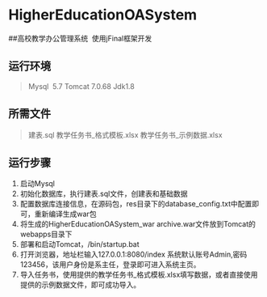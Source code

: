 # HigherEducationOASystem
##高校教学办公管理系统
​	使用jFinal框架开发
## 运行环境
>Mysql  5.7
>Tomcat 7.0.68
>Jdk1.8
## 所需文件
>建表.sql
>教学任务书_格式模板.xlsx
>教学任务书_示例数据.xlsx
## 运行步骤
1. 启动Mysql
2. 初始化数据库，执行建表.sql文件，创建表和基础数据
3. 配置数据库连接信息，在源码包，res目录下的database_config.txt中配置即可，重新编译生成war包
4. 将生成的HigherEducationOASystem_war archive.war文件放到Tomcat的webapps目录下
5. 部署和启动Tomcat，/bin/startup.bat
6. 打开浏览器，地址栏输入127.0.0.1:8080/index 系统默认账号Admin,密码123456，该用户身份是系主任，登录即可进入系统主页。
7. 导入任务书，使用提供的教学任务书_格式模板.xlsx填写数据，或者直接使用提供的示例数据文件，即可成功导入。